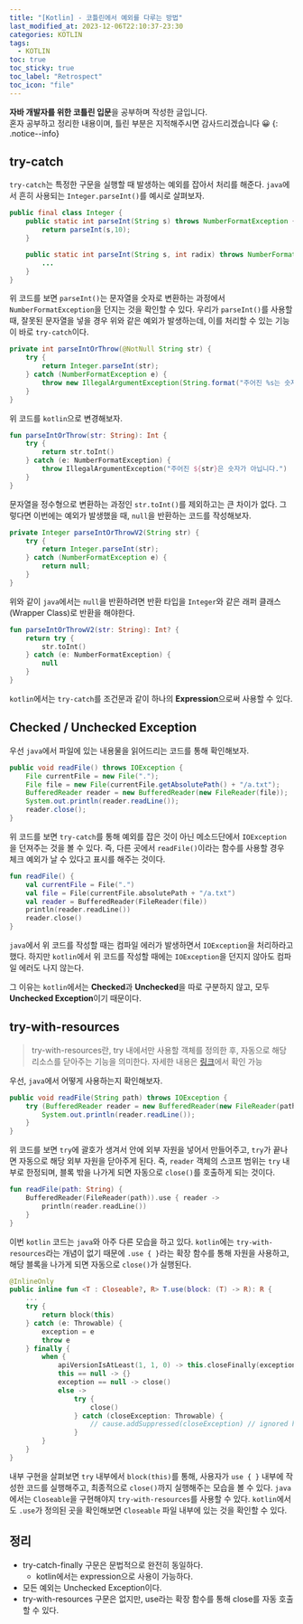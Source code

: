 ```yaml
---
title: "[Kotlin] - 코틀린에서 예외를 다루는 방법"
last_modified_at: 2023-12-06T22:10:37-23:30
categories: KOTLIN
tags:
  - KOTLIN
toc: true
toc_sticky: true
toc_label: "Retrospect"
toc_icon: "file"
---
```


**자바 개발자를 위한 코틀린 입문**을 공부하며 작성한 글입니다.<br>
혼자 공부하고 정리한 내용이며, 틀린 부분은 지적해주시면 감사드리겠습니다 😀
{: .notice--info}

## try-catch

`try-catch`는 특정한 구문을 실행할 때 발생하는 예외를 잡아서 처리를 해준다.
`java`에서 흔히 사용되는 `Integer.parseInt()`를 예시로 살펴보자.

```java
public final class Integer {
    public static int parseInt(String s) throws NumberFormatException {
        return parseInt(s,10);
    }

    public static int parseInt(String s, int radix) throws NumberFormatException {
        ...
    }
}
```

위 코드를 보면 `parseInt()`는 문자열을 숫자로 변환하는 과정에서 `NumberFormatException`을 던지는 것을 확인할 수 있다.
우리가 `parseInt()`를 사용할 때, 잘못된 문자열을 넣을 경우 위와 같은 예외가 발생하는데, 이를 처리할 수 있는 기능이 바로 `try-catch`이다.

```java
private int parseIntOrThrow(@NotNull String str) {
    try {
        return Integer.parseInt(str);
    } catch (NumberFormatException e) {
        throw new IllegalArgumentException(String.format("주어진 %s는 숫자가 아닙니다.", str));
    }
}
```

위 코드를 `kotlin`으로 변경해보자.

```kotlin
fun parseIntOrThrow(str: String): Int {
    try {
        return str.toInt()
    } catch (e: NumberFormatException) {
        throw IllegalArgumentException("주어진 ${str}은 숫자가 아닙니다.")
    }
}
```

문자열을 정수형으로 변환하는 과정인 `str.toInt()`를 제외하고는 큰 차이가 없다.
그렇다면 이번에는 예외가 발생했을 때, `null`을 반환하는 코드를 작성해보자.

```java
private Integer parseIntOrThrowV2(String str) {
    try {
        return Integer.parseInt(str);
    } catch (NumberFormatException e) {
        return null;
    }
}
```

위와 같이 `java`에서는 `null`을 반환하려면 반환 타입을 `Integer`와 같은 래퍼 클래스(Wrapper Class)로 반환을 해야한다.

```kotlin
fun parseIntOrThrowV2(str: String): Int? {
    return try {
        str.toInt()
    } catch (e: NumberFormatException) {
        null
    }
}
```

`kotlin`에서는 `try-catch`를 조건문과 같이 하나의 **Expression**으로써 사용할 수 있다.

## Checked / Unchecked Exception

우선 `java`에서 파일에 있는 내용물을 읽어드리는 코드를 통해 확인해보자.

```java
public void readFile() throws IOException {
    File currentFile = new File(".");
    File file = new File(currentFile.getAbsolutePath() + "/a.txt");
    BufferedReader reader = new BufferedReader(new FileReader(file));
    System.out.println(reader.readLine());
    reader.close();
}
```

위 코드를 보면 `try-catch`를 통해 예외를 잡은 것이 아닌 메소드단에서 `IOException`을 던져주는 것을 볼 수 있다.
즉, 다른 곳에서 `readFile()`이라는 함수를 사용할 경우 체크 예외가 날 수 있다고 표시를 해주는 것이다.

```kotlin
fun readFile() {
    val currentFile = File(".")
    val file = File(currentFile.absolutePath + "/a.txt")
    val reader = BufferedReader(FileReader(file))
    println(reader.readLine())
    reader.close()
}
```

`java`에서 위 코드를 작성할 때는 컴파일 에러가 발생하면서 `IOException`을 처리하라고 했다.
하지만 `kotlin`에서 위 코드를 작성할 때에는 `IOException`을 던지지 않아도 컴파일 에러도 나지 않는다.

그 이유는 `kotlin`에서는 **Checked**과 **Unchecked**을 따로 구분하지 않고, 모두 **Unchecked Exception**이기 때문이다.

## try-with-resources

> try-with-resources란, try 내에서만 사용할 객체를 정의한 후, 자동으로 해당 리소스를 닫아주는 기능을 의미한다.
> 자세한 내용은 [링크](https://jwhyee.github.io/effective-java/effective-java-item-9/)에서 확인 가능

우선, `java`에서 어떻게 사용하는지 확인해보자.

```java
public void readFile(String path) throws IOException {
    try (BufferedReader reader = new BufferedReader(new FileReader(path))) {
        System.out.println(reader.readLine());
    }
}
```

위 코드를 보면 `try`에 괄호가 생겨서 안에 외부 자원을 넣어서 만들어주고, `try`가 끝나면 자동으로 해당 외부 자원을 닫아주게 된다.
즉, `reader` 객체의 스코프 범위는 `try` 내부로 한정되며, 블록 밖을 나가게 되면 자동으로 `close()`를 호출하게 되는 것이다.

```kotlin
fun readFile(path: String) {
    BufferedReader(FileReader(path)).use { reader ->
        println(reader.readLine())
    }
}
```

이번 `kotlin` 코드는 `java`와 아주 다른 모습을 하고 있다.
`kotlin`에는 `try-with-resources`라는 개념이 없기 때문에 `.use { }`라는 확장 함수를 통해 자원을 사용하고, 해당 블록을 나가게 되면 자동으로 `close()`가 실행된다.

```kotlin
@InlineOnly
public inline fun <T : Closeable?, R> T.use(block: (T) -> R): R {
    ...
    try {
        return block(this)
    } catch (e: Throwable) {
        exception = e
        throw e
    } finally {
        when {
            apiVersionIsAtLeast(1, 1, 0) -> this.closeFinally(exception)
            this == null -> {}
            exception == null -> close()
            else ->
                try {
                    close()
                } catch (closeException: Throwable) {
                    // cause.addSuppressed(closeException) // ignored here
                }
        }
    }
}
```

내부 구현을 살펴보면 `try` 내부에서 `block(this)`를 통해, 사용자가 `use { }` 내부에 작성한 코드를 실행해주고, 최종적으로 `close()`까지 실행해주는 모습을 볼 수 있다.
`java`에서는 `Closeable`을 구현해야지 `try-with-resources`를 사용할 수 있다.
`kotlin`에서도 `.use`가 정의된 곳을 확인해보면 `Closeable` 파일 내부에 있는 것을 확인할 수 있다.

## 정리

- try-catch-finally 구문은 문법적으로 완전히 동일하다.
  - kotlin에서는 expression으로 사용이 가능하다.
- 모든 예외는 Unchecked Exception이다.
- try-with-resources 구문은 없지만, use라는 확장 함수를 통해 close를 자동 호출할 수 있다.

